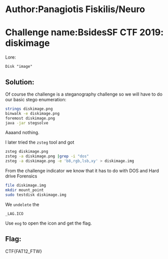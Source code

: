 # Author:Panagiotis Fiskilis/Neuro

# Challenge name:BsidesSF CTF 2019: diskimage

Lore:

```
Disk "image"
```

## Solution: ##

Of course the challenge is a steganography challenge so we will have to do our basic stego enumeration:

```bash
strings diskimage.png
binwalk -e diskimage.png
foremost diskimage.png
java -jar stegsolve
```
Aaaand nothing.

I later tried the <code>zsteg</code> tool and got 

```bash
zsteg diskimage.png
zsteg -a diskimage.png |grep -i "dos"
zsteg -a diskimage.png -e 'b8,rgb,lsb,xy' > diskimage.img
```

From the challenge indicator we know that it has to do with DOS and Hard drive Forensics

```bash
file diskimage.img
mkdir mount_point
sudo testdisk diskimage.img
```
We <code>undelete</code> the 

```
_LAG.ICO
```

Use <code>eog</code> to open the icon and get the flag.

## Flag: ##

CTF{FAT12_FTW}
